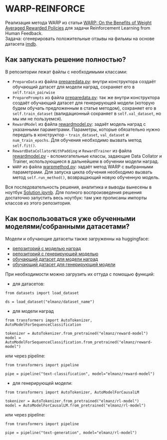 # WARP-REINFORCE

Реализация метода WARP из статьи [WARP: On the Benefits of Weight Averaged Rewarded Policies](https://arxiv.org/pdf/2406.16768) для задачи Reinforcement Learning from Human Feedback.\
Задача: сгенерировать положительные отзывы на фильмы на основе датасета [imdb](https://huggingface.co/datasets/stanfordnlp/imdb).

## Как запускать решение полностью?
В репозитории лежат файлы с необходимыми классами:
* `PrepareData` из файла [preparedata.py](https://github.com/el-manz/WARP-REINFORCE/blob/main/preparedata.py): внутри конструктора создаёт обучающий датасет для модели наград, сохраняет его в `self.train_pairwise`
* `PreparePrompts` из файла [preparedata.py](https://github.com/el-manz/WARP-REINFORCE/blob/main/preparedata.py): так же внутри конструктора создаёт обучающий датасет для генерирующей модели (которую будем обучать предложенным в статье методом), сохраняет его в `self.train_dataset` (валидационный сохраняет в `self.val_dataset`, но мы им не пользуемся).
* `RewardModel` из файла [rewardmodel.py](https://github.com/el-manz/WARP-REINFORCE/blob/main/rewardmodel.py): задаёт модель наград с указанными параметрами. Параметры, которые обязательно нужно передать в конструктор - `train_dataset`, `val_dataset` и `num_train_epochs`. Для обучения необходимо вызвать метод `self.fit()`.
* `RewardDataCollatorWithPadding` и `RewardTrainer` из файла [rewardmodel.py](https://github.com/el-manz/WARP-REINFORCE/blob/main/rewardmodel.py) - вспомогательные классы, задающие Data Collator и Trainer, использующиеся в дальнейшем в обучении модели наград.
* `WARP` из файла [warpmethod.py](https://github.com/el-manz/WARP-REINFORCE/blob/main/warpmethod.py): задаёт метод WARP с выбранными параметрами. Для запуска цикла обучения необходимо вызвать метод `self.run_method()`, возвращающий новую обученную модель.
  
Вся последовательность решения, аналитика и выводы вынесены в ноутбук [Solution.ipynb](https://github.com/el-manz/WARP-REINFORCE/blob/main/Solution.ipynb). Для полного воспроизведения решения достаточно запустить весь ноутбук: там уже прописаны импорты классов из этого репозитория.

## Как воспользоваться уже обученными моделями/собранными датасетами?
Модели и обучающие датасеты также загруженны на huggingface:
* [репозиторий с моделью наград](https://huggingface.co/elmanz/reward-model)
* [репозиторий с генерирующей моделью](https://huggingface.co/elmanz/rl-model)
* [обучающий датасет для модели наград](https://huggingface.co/datasets/elmanz/reward-model)
* [обучающий датасет для генерирующей модели](https://huggingface.co/datasets/elmanz/rl-model)

При необходимости можно загрузить их оттуда с помощью функций:
* для датасетов:
```
from datasets import load_dataset

ds = load_dataset("elmanz/dataset_name")
```
* для модели наград
```
from transformers import AutoTokenizer, AutoModelForSequenceClassification

tokenizer = AutoTokenizer.from_pretrained("elmanz/reward-model")
model = AutoModelForSequenceClassification.from_pretrained("elmanz/reward-model")
```
или через pipeline:
```
from transformers import pipeline

pipe = pipeline("text-classification", model="elmanz/reward-model")
```
* для генерирующей модели:
```
from transformers import AutoTokenizer, AutoModelForCausalLM

tokenizer = AutoTokenizer.from_pretrained("elmanz/rl-model")
model = AutoModelForCausalLM.from_pretrained("elmanz/rl-model")
```
или через pipeline:
```
from transformers import pipeline

pipe = pipeline("text-generation", model="elmanz/rl-model")
```
